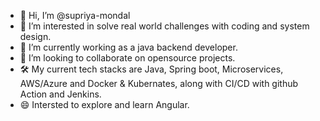 - 👋 Hi, I’m @supriya-mondal
- 👀 I’m interested in solve real world challenges with coding and system design.
- 🌱 I’m currently working as a java backend developer.
- 💞️ I’m looking to collaborate on opensource projects.
- 🛠️ My current tech stacks are Java, Spring boot, Microservices, AWS/Azure and Docker & Kubernates, along with CI/CD with github Action and Jenkins.
- 😄 Intersted to explore and learn Angular.
